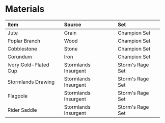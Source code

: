 <!-- TITLE: Materials -->

# Materials
Item | Source | Set
:--- | :--- | :---
Jute | Grain | Champion Set
Poplar Branch | Wood | Champion Set
Cobblestone | Stone | Champion Set
Corundum | Iron | Champion Set
Ivory Gold-Plated Cup | Stormlands Insurgent | Storm's Rage Set
Stormlands Drawing | Stormlands Insurgent | Storm's Rage Set
Flagpole | Stormlands Insurgent | Storm's Rage Set
Rider Saddle | Stormlands Insurgent | Storm's Rage Set